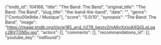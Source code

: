 {"tmdb_id": 104168, "title": "The Band: The Band", "original_title": "The Band: The Band", "slug_title": "the-band-the-band", "date": "", "genre": ["Com\u00e9die / Musique"], "score": "0.0/10", "synopsis": "The Band: The Band", "image": "https://image.tmdb.org/t/p/w185_and_h278_bestv2/nA6vXziioAXQGLqLgac2BVTDN5v.jpg", "actors": [], "comments": [], "recommandations_id": [], "youtube_key": "notfound"}